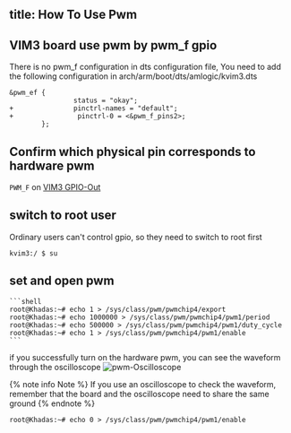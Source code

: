 title: How To Use Pwm
---

## VIM3 board use pwm by pwm_f gpio
There is no pwm_f configuration in dts configuration file, You need to add the following configuration in arch/arm/boot/dts/amlogic/kvim3.dts
```shell
&pwm_ef {
                status = "okay";
+               pinctrl-names = "default";
+                pinctrl-0 = <&pwm_f_pins2>;
        };
```
## Confirm which physical pin corresponds to hardware pwm

`PWM_F` on [VIM3 GPIO-Out](/android/zh-cn/vim3/index.html#GPIO-Pinout)

## switch to root user

Ordinary users can't control gpio, so they need to switch to root first

```shell
kvim3:/ $ su
```
## set and open pwm 

    ```shell
    root@Khadas:~# echo 1 > /sys/class/pwm/pwmchip4/export
    root@Khadas:~# echo 1000000 > /sys/class/pwm/pwmchip4/pwm1/period
    root@Khadas:~# echo 500000 > /sys/class/pwm/pwmchip4/pwm1/duty_cycle
    root@Khadas:~# echo 1 > /sys/class/pwm/pwmchip4/pwm1/enable
    ```

if you successfully turn on the hardware pwm, you can see the waveform through the oscilloscope
![pwm-Oscilloscope](/android/images/vim1/pwm-oscilloscope.jpg)

{% note info Note %}
If you use an oscilloscope to check the waveform, remember that the board and the oscilloscope need to share the same ground 
{% endnote %}

  ```shell
  root@Khadas:~# echo 0 > /sys/class/pwm/pwmchip4/pwm1/enable
  ```

